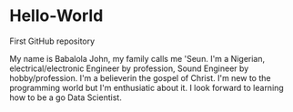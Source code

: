 # Hello-World
First GitHub repository

My name is Babalola John, my family calls me 'Seun. 
I'm a Nigerian, electrical/electronic Engineer by profession, Sound Engineer by hobby/profession. 
I'm a believerin the gospel of Christ. 
I'm new to the programming world but I'm enthusiatic about it.
I look forward to learning how to be a go Data Scientist. 
